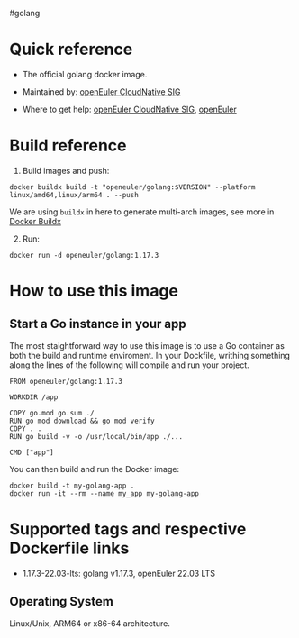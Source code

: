 #golang


# Quick reference

- The official golang docker image.

- Maintained by: [openEuler CloudNative SIG](https://gitee.com/openeuler/cloudnative)

- Where to get help: [openEuler CloudNative SIG](https://gitee.com/openeuler/cloudnative), [openEuler](https://gitee.com/openeuler/community)

# Build reference

1. Build images and push:
```shell
docker buildx build -t "openeuler/golang:$VERSION" --platform linux/amd64,linux/arm64 . --push
```

We are using `buildx` in here to generate multi-arch images, see more in [Docker Buildx](https://docs.docker.com/buildx/working-with-buildx/)

2. Run:
```shell
docker run -d openeuler/golang:1.17.3
```

# How to use this image
## Start a Go instance in your app
The most staightforward way to use this image is to use a Go container as both the build and runtime enviroment.
In your Dockfile, writhing something along the lines of the following will compile and run your project.
```shell
FROM openeuler/golang:1.17.3

WORKDIR /app

COPY go.mod go.sum ./
RUN go mod download && go mod verify
COPY . .
RUN go build -v -o /usr/local/bin/app ./...

CMD ["app"]
```
You can then build and run the Docker image:
```shell
docker build -t my-golang-app .
docker run -it --rm --name my_app my-golang-app
```

# Supported tags and respective Dockerfile links

- 1.17.3-22.03-lts: golang v1.17.3, openEuler 22.03 LTS

## Operating System
Linux/Unix, ARM64 or x86-64 architecture.
